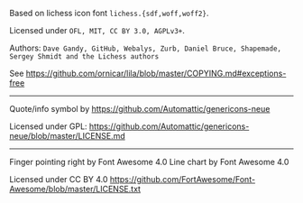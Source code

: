 Based on lichess icon font `lichess.{sdf,woff,woff2}`.

Licensed under `OFL, MIT, CC BY 3.0, AGPLv3+`.

Authors: `Dave Gandy, GitHub, Webalys, Zurb, Daniel Bruce, Shapemade, Sergey Shmidt and the Lichess authors`

See https://github.com/ornicar/lila/blob/master/COPYING.md#exceptions-free


---

Quote/info symbol by https://github.com/Automattic/genericons-neue

Licensed under GPL: https://github.com/Automattic/genericons-neue/blob/master/LICENSE.md

---

Finger pointing right by Font Awesome 4.0
Line chart by Font Awesome 4.0

Licensed under CC BY 4.0 https://github.com/FortAwesome/Font-Awesome/blob/master/LICENSE.txt

